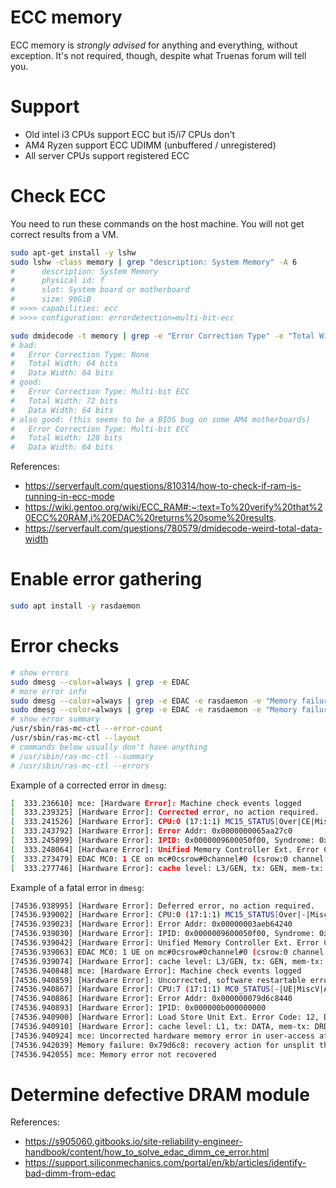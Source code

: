 
# ECC memory

ECC memory is _strongly advised_ for anything and everything, without exception.
It's not required, though, despite what Truenas forum will tell you.

# Support

- Old intel i3 CPUs support ECC but i5/i7 CPUs don't
- AM4 Ryzen support ECC UDIMM (unbuffered / unregistered)
- All server CPUs support registered ECC

# Check ECC

You need to run these commands on the host machine.
You will not get correct results from a VM.

```bash
sudo apt-get install -y lshw
sudo lshw -class memory | grep "description: System Memory" -A 6
#      description: System Memory
#      physical id: f
#      slot: System board or motherboard
#      size: 96GiB
# >>>> capabilities: ecc
# >>>> configuration: errordetection=multi-bit-ecc

sudo dmidecode -t memory | grep -e "Error Correction Type" -e "Total Width" -e "Data Width"
# bad:
#   Error Correction Type: None
#   Total Width: 64 bits
#   Data Width: 64 bits
# good:
#   Error Correction Type: Multi-bit ECC
#   Total Width: 72 bits
#   Data Width: 64 bits
# also good: (this seems to be a BIOS bug on some AM4 motherboards)
#   Error Correction Type: Multi-bit ECC
#   Total Width: 128 bits
#   Data Width: 64 bits
```

References:
- https://serverfault.com/questions/810314/how-to-check-if-ram-is-running-in-ecc-mode
- https://wiki.gentoo.org/wiki/ECC_RAM#:~:text=To%20verify%20that%20ECC%20RAM,i%20EDAC%20returns%20some%20results.
- https://serverfault.com/questions/780579/dmidecode-weird-total-data-width

# Enable error gathering

```bash
sudo apt install -y rasdaemon
```

# Error checks

```bash
# show errors
sudo dmesg --color=always | grep -e EDAC
# more error info
sudo dmesg --color=always | grep -e EDAC -e rasdaemon -e "Memory failure" -e edac -e "DRAM ECC error"
sudo dmesg --color=always | grep -e EDAC -e rasdaemon -e "Memory failure" -e edac -e "DRAM ECC error" -e "Hardware Error" -e mce
# show error summary
/usr/sbin/ras-mc-ctl --error-count
/usr/sbin/ras-mc-ctl --layout
# commands below usually don't have anything
# /usr/sbin/ras-mc-ctl --summary
# /usr/sbin/ras-mc-ctl --errors
```

Example of a corrected error in `dmesg`:

```bash
[  333.236610] mce: [Hardware Error]: Machine check events logged
[  333.239325] [Hardware Error]: Corrected error, no action required.
[  333.241526] [Hardware Error]: CPU:0 (17:1:1) MC15_STATUS[Over|CE|MiscV|AddrV|-|-|SyndV|CECC|-|-|-]: 0xdc2040000000011b
[  333.243792] [Hardware Error]: Error Addr: 0x0000000065aa27c0
[  333.245899] [Hardware Error]: IPID: 0x0000009600050f00, Syndrome: 0x000040200a401000
[  333.248064] [Hardware Error]: Unified Memory Controller Ext. Error Code: 0
[  333.273479] EDAC MC0: 1 CE on mc#0csrow#0channel#0 (csrow:0 channel:0 page:0x10b544 offset:0xfc0 grain:64 syndrome:0x4020)
[  333.277746] [Hardware Error]: cache level: L3/GEN, tx: GEN, mem-tx: RD
```

Example of a fatal error in `dmesg`:

```bash
[74536.938995] [Hardware Error]: Deferred error, no action required.
[74536.939002] [Hardware Error]: CPU:0 (17:1:1) MC15_STATUS[Over|-|MiscV|AddrV|-|-|SyndV|UECC|Deferred|-|-]: 0xdc2030000000011b
[74536.939023] [Hardware Error]: Error Addr: 0x00000003aeb64240
[74536.939030] [Hardware Error]: IPID: 0x0000009600050f00, Syndrome: 0x000060600b404000
[74536.939042] [Hardware Error]: Unified Memory Controller Ext. Error Code: 0, DRAM ECC error.
[74536.939063] EDAC MC0: 1 UE on mc#0csrow#0channel#0 (csrow:0 channel:0 page:0x79d6c8 offset:0x440 grain:64)
[74536.939074] [Hardware Error]: cache level: L3/GEN, tx: GEN, mem-tx: RD
[74536.940848] mce: [Hardware Error]: Machine check events logged
[74536.940859] [Hardware Error]: Uncorrected, software restartable error.
[74536.940867] [Hardware Error]: CPU:7 (17:1:1) MC0_STATUS[-|UE|MiscV|AddrV|-|-|-|UECC|-|Poison|-]: 0xbc002800000c0135
[74536.940886] [Hardware Error]: Error Addr: 0x000000079d6c8440
[74536.940893] [Hardware Error]: IPID: 0x000000b000000000
[74536.940900] [Hardware Error]: Load Store Unit Ext. Error Code: 12, DC Data error type 1 and poison consumption.
[74536.940910] [Hardware Error]: cache level: L1, tx: DATA, mem-tx: DRD
[74536.940924] mce: Uncorrected hardware memory error in user-access at 79d6c8440
[74536.942039] Memory failure: 0x79d6c8: recovery action for unsplit thp: Ignored
[74536.942055] mce: Memory error not recovered
```

# Determine defective DRAM module

References:
- https://s905060.gitbooks.io/site-reliability-engineer-handbook/content/how_to_solve_edac_dimm_ce_error.html
- https://support.siliconmechanics.com/portal/en/kb/articles/identify-bad-dimm-from-edac
